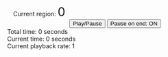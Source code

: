 <!DOCTYPE html>
<html>
<body>

<script src="wavesurfer.js-master/dist/wavesurfer.js"></script>

<script src="wavesurfer.js-master/dist/plugin/wavesurfer.regions.js"></script>

<center>
<section id="waveform_box" style="width: 1500px; background-color: rgba(80, 80, 80, 0.1)">
<div id="waveform"></div>
</section>
</center>

<div>&emsp;&emsp;&emsp;&emsp;&emsp;&emsp;&emsp;&emsp;&emsp;&emsp;&emsp;&emsp;&emsp;&emsp;&emsp;&emsp;&emsp;&emsp;&emsp;&emsp;&emsp;&emsp;&emsp;&emsp;&emsp;&emsp;&emsp;&emsp;&emsp;&emsp;&emsp;&emsp;&emsp;&emsp;&emsp;&emsp;&emsp;Current region: <span id="current-region" style="font-size: 200%">0</span></div>
<center>
    <button class="btn btn-primary" onclick="wavesurfer.playPause()" id="pause">
        <i class="glyphicon glyphicon-play"></i>
        Play/Pause
    </button>
    <button onclick="toggle()" id="pause-on-change"> 
        Pause on end: ON
    </button> 
</center>

<div>Total time: <span id="time-total">0</span> seconds</div>
<div>Current time: <span id="time-current">0</span> seconds</div>
<div>Current playback rate: <span id="rate">1</span></div>

<script type="text/javascript" src="data_phoneme.json"></script>
<script type="text/javascript" src="scripts.js"></script> 


</body>
</html>
